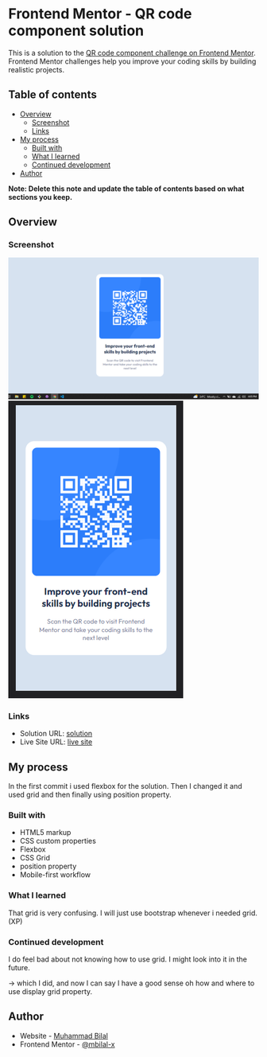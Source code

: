 # Frontend Mentor - QR code component solution

This is a solution to the [QR code component challenge on Frontend Mentor](https://www.frontendmentor.io/challenges/qr-code-component-iux_sIO_H). Frontend Mentor challenges help you improve your coding skills by building realistic projects. 

## Table of contents

- [Overview](#overview)
  - [Screenshot](#screenshot)
  - [Links](#links)
- [My process](#my-process)
  - [Built with](#built-with)
  - [What I learned](#what-i-learned)
  - [Continued development](#continued-development)
- [Author](#author)


**Note: Delete this note and update the table of contents based on what sections you keep.**

## Overview

### Screenshot

![](./desktop-solution-screenshot.PNG)
![](./mobile-solution-screenshot.PNG)

### Links

- Solution URL: [solution](https://github.com/mbilal-x/frontendmentor__P2_qr-code-component-main)
- Live Site URL: [live site](https://mbilal-x.github.io/frontendmentor__P2_qr-code-component-main)

## My process
In the first commit i used flexbox for the solution. Then I changed it and used grid and then finally using position property.
### Built with

- HTML5 markup
- CSS custom properties
- Flexbox
- CSS Grid
- position property
- Mobile-first workflow

### What I learned

That grid is very confusing. I will just use bootstrap whenever i needed grid.(XP)

### Continued development

I do feel bad about not knowing how to use grid. I might look into it in the future.

-> which I did, and now I can say I have a good sense oh how and where to use display grid property.

## Author

- Website - [Muhammad Bilal](mohammadbilal.me)
- Frontend Mentor - [@mbilal-x](https://www.frontendmentor.io/profile/mbilal-x)
